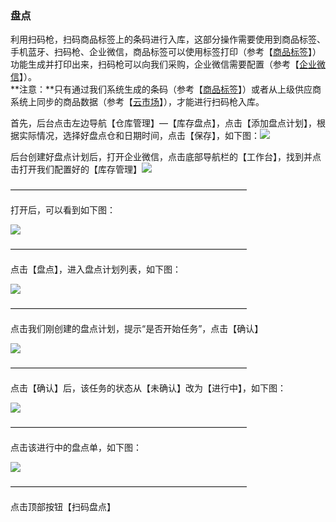 ### 盘点

利用扫码枪，扫码商品标签上的条码进行入库，这部分操作需要使用到商品标签、手机蓝牙、扫码枪、企业微信，商品标签可以使用标签打印（参考【[商品标签](/标签/shang-pin-biao-qian.md)】）功能生成并打印出来，扫码枪可以向我们采购，企业微信需要配置（参考【[企业微信](/wei-xin-he-qi-ye-wei-xin.md)】）。  
**注意：**只有通过我们系统生成的条码（参考【[商品标签](/标签/shang-pin-biao-qian.md)】）或者从上级供应商系统上同步的商品数据（参考【[云市场](/yun-shi-chang.md)】），才能进行扫码枪入库。

首先，后台点击左边导航【仓库管理】—【库存盘点】，点击【添加盘点计划】，根据实际情况，选择好盘点仓和日期时间，点击【保存】，如下图：![](/assets/pd-1.png)

后台创建好盘点计划后，打开企业微信，点击底部导航栏的【工作台】，找到并点击打开我们配置好的【库存管理】![](/assets/smqrk-1.png)

———————————————————————————

打开后，可以看到如下图：

![](/assets/smqrk-2.png)

———————————————————————————

点击【盘点】，进入盘点计划列表，如下图：

![](/assets/pd-2.png)

———————————————————————————

点击我们刚创建的盘点计划，提示“是否开始任务”，点击【确认】

![](/assets/pd-4.png)

———————————————————————————

点击【确认】后，该任务的状态从【未确认】改为【进行中】，如下图：

![](/assets/pd-5.png)

———————————————————————————

点击该进行中的盘点单，如下图：

![](/assets/pd-6.png)

———————————————————————————

点击顶部按钮【扫码盘点】

